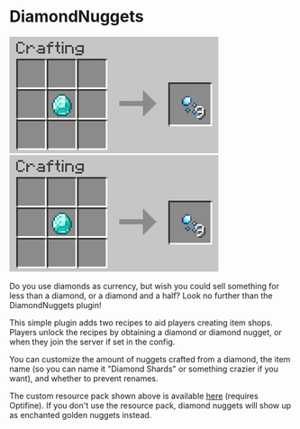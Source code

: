 # DiamondNuggets

![One diamond crafting 9 diamond nuggets](https://raw.githubusercontent.com/Tisawesomeness/DiamondNuggets/master/assets/diamond_to_nuggets.png)
![9 diamond nuggets crafting 1 diamond](https://raw.githubusercontent.com/Tisawesomeness/DiamondNuggets/master/assets/diamond_to_nuggets.png)

Do you use diamonds as currency, but wish you could sell something for less than a diamond, or a diamond and a half? Look no further than the DiamondNuggets plugin!

This simple plugin adds two recipes to aid players creating item shops. Players unlock the recipes by obtaining a diamond or diamond nugget, or when they join the server if set in the config.

You can customize the amount of nuggets crafted from a diamond, the item name (so you can name it "Diamond Shards" or something crazier if you want), and whether to prevent renames.

The custom resource pack shown above is available [here](https://github.com/Tisawesomeness/DiamondNuggets/blob/master/assets/DiamondShards.zip?raw=true) (requires Optifine). If you don't use the resource pack, diamond nuggets will show up as enchanted golden nuggets instead.
